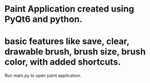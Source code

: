 # Paint Application created using PyQt6 and python.
# basic features like save, clear, drawable brush, brush size, brush color, with added shortcuts.

Run main.py to open paint application.